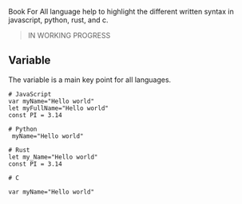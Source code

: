 Book For All language help to highlight the different written syntax in javascript, python, rust, and c. 

> IN WORKING PROGRESS

## Variable
The variable is a main key point for all languages. 

```code
# JavaScript
var myName="Hello world"
let myFullName="Hello world"
const PI = 3.14

# Python
 myName="Hello world"

# Rust
let my_Name="Hello world"
const PI = 3.14

# C

var myName="Hello world"

```

